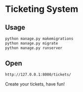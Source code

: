 # Ticketing System

## Usage
```bash
python manage.py makemigrations
python manage.py migrate
python manage.py runserver
```
## Open
```bash
http://127.0.0.1:8000/tickets/
```
Create your tickets, have fun!
